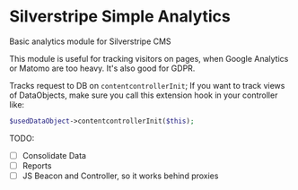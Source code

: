 # Silverstripe Simple Analytics
Basic analytics module for Silverstripe CMS

This module is useful for tracking visitors on pages, when Google Analytics or Matomo are too heavy. It's also good for GDPR.

Tracks request to DB on `contentcontrollerInit`; If you want to track views of DataObjects, make sure you call this extension hook in your controller like:

```php
$usedDataObject->contentcontrollerInit($this);
```

TODO:
* [ ] Consolidate Data
* [ ] Reports
* [ ] JS Beacon and Controller, so it works behind proxies
